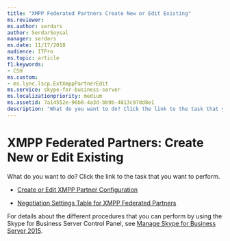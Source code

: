 ```yaml
---
title: "XMPP Federated Partners Create New or Edit Existing"
ms.reviewer: 
ms.author: serdars
author: SerdarSoysal
manager: serdars
ms.date: 11/17/2018
audience: ITPro
ms.topic: article
f1.keywords:
- CSH
ms.custom:
- ms.lync.lscp.ExtXmppPartnerEdit
ms.service: skype-for-business-server
ms.localizationpriority: medium
ms.assetid: 7a14552e-96b0-4a3d-bb9b-4813c97dd8e1
description: "What do you want to do? Click the link to the task that you want to perform."
---
```


# XMPP Federated Partners: Create New or Edit Existing

What do you want to do? Click the link to the task that you want to perform.

- [Create or Edit XMPP Partner Configuration](/previous-versions/office/lync-server-2013/lync-server-2013-create-or-edit-xmpp-partner-configuration)

- [Negotiation Settings Table for XMPP Federated Partners](/previous-versions/office/lync-server-2013/lync-server-2013-negotiation-settings-for-xmpp-federated-partners)

For details about the different procedures that you can perform by using the Skype for Business Server Control Panel, see [Manage Skype for Business Server 2015](../../manage/manage.md).
